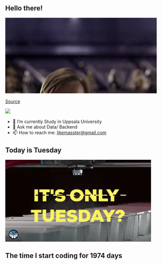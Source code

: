 ## Hello there!
![](gifs/start_wars/Revenge_Of_The_Sith_Prequel_GIF.gif)

[Source](https://giphy.com/gifs/starwars-star-wars-episode-3-3o84sCE6KjEPpXDV04)

![](https://komarev.com/ghpvc/?username=FANJIYU0825)
- 🔭 I’m currently Study in Uppsala University
- 💬 Ask me about Data/ Backend
- 📫 How to reach me: likemasster@gmail.com
## Today is Tuesday

![](gifs/day_of_week/Tuesday.gif)
## The time I start coding for 1974 days
